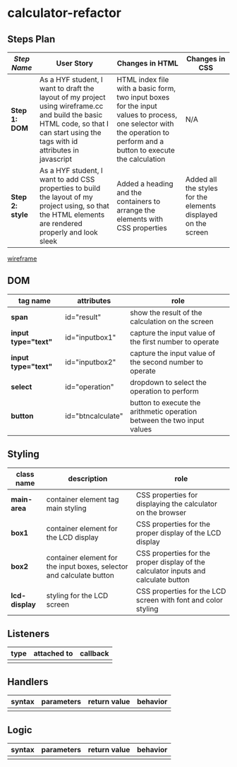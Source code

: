 # calculator-refactor

## Steps Plan


| _Step Name_ | User Story | Changes in HTML | Changes in CSS |
| --- | --- | --- | --- |
| __Step 1: DOM__ | As a HYF student, I want to draft the layout of my project using wireframe.cc and build the basic HTML code, so that I can start using the tags with id attributes in javascript | HTML index file with a basic form, two input boxes for the input values to process, one selector with the operation to perform and a button to execute the calculation | N/A |
| __Step 2: style__ | As a HYF student, I want to add CSS properties to build the layout of my project using, so that the HTML elements are rendered properly and look sleek | Added a heading and the containers to arrange the elements with CSS properties | Added all the styles for the elements displayed on the screen |

[wireframe](https://wireframe.cc/vtW61U)

## DOM

| tag name | attributes | role |
| --- | --- | --- |
| __span__ | id="result" | show the result of the calculation on the screen |
| __input type="text"__ | id="inputbox1" | capture the input value of the first number to operate |
| __input type="text"__ | id="inputbox2" | capture the input value of the second number to operate |
| __select__ | id="operation" | dropdown to select the operation to perform |
| __button__ | id="btncalculate" | button to execute the arithmetic operation between the two input values |

## Styling

| class name | description | role |
| --- | --- | --- |
| __main-area__ | container element tag main styling | CSS properties for displaying the calculator on the browser |
| __box1__ | container element for the LCD display | CSS properties for the proper display of the LCD display |
| __box2__ | container element for the input boxes, selector and calculate button | CSS properties for the proper display of the calculator inputs and calculate button |
| __lcd-display__ | styling for the LCD screen | CSS properties for the LCD screen with font and color styling |

## Listeners

| type | attached to | callback |
| --- | --- | --- |
| | | |

## Handlers

| syntax | parameters | return value | behavior |
| --- | --- | --- | --- |
| | | | |

## Logic

| syntax | parameters | return value | behavior |
| --- | --- | --- | --- |
| | | | |
